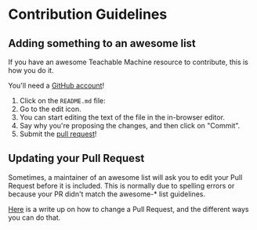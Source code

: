 # Contribution Guidelines

## Adding something to an awesome list

If you have an awesome Teachable Machine resource to contribute, this is how you do it.

You'll need a [GitHub account](https://github.com/join)!

1. Click on the `README.md` file: 
3. Go to the edit icon. 
4. You can start editing the text of the file in the in-browser editor. 
5. Say why you're proposing the changes, and then click on "Commit".
6. Submit the [pull request](https://help.github.com/articles/using-pull-requests/)!

## Updating your Pull Request

Sometimes, a maintainer of an awesome list will ask you to edit your Pull Request before it is included. This is normally due to spelling errors or because your PR didn't match the awesome-* list guidelines.

[Here](https://github.com/RichardLitt/knowledge/blob/master/github/amending-a-commit-guide.md) is a write up on how to change a Pull Request, and the different ways you can do that.

